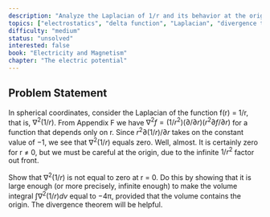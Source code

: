 ```yaml
---
description: "Analyze the Laplacian of 1/r and its behavior at the origin"
topics: ["electrostatics", "delta function", "Laplacian", "divergence theorem"]
difficulty: "medium"
status: "unsolved"
interested: false
book: "Electricity and Magnetism"
chapter: "The electric potential"
---
```


## Problem Statement
In spherical coordinates, consider the Laplacian of the function f(r) = 1/r, that is, $∇^2(1/r)$. From Appendix F we have $∇^2f = (1/r^2)(∂/∂r)(r^2 ∂f/∂r)$ for a function that depends only on r. Since $r^2 ∂(1/r)/∂r$ takes on the constant value of −1, we see that $∇^2(1/r)$ equals zero. Well, almost. It is certainly zero for r ≠ 0, but we must be careful at the origin, due to the infinite $1/r^2$ factor out front.

Show that $∇^2(1/r)$ is not equal to zero at r = 0. Do this by showing that it is large enough (or more precisely, infinite enough) to make the volume integral $∫ ∇^2(1/r) dv$ equal to −4π, provided that the volume contains the origin. The divergence theorem will be helpful.
